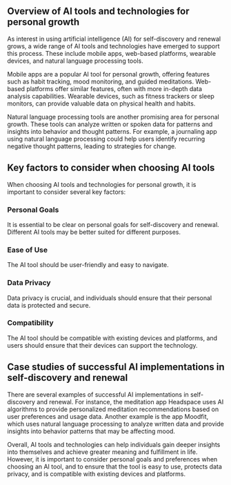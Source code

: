 

Overview of AI tools and technologies for personal growth
---------------------------------------------------------

As interest in using artificial intelligence (AI) for self-discovery and renewal grows, a wide range of AI tools and technologies have emerged to support this process. These include mobile apps, web-based platforms, wearable devices, and natural language processing tools.

Mobile apps are a popular AI tool for personal growth, offering features such as habit tracking, mood monitoring, and guided meditations. Web-based platforms offer similar features, often with more in-depth data analysis capabilities. Wearable devices, such as fitness trackers or sleep monitors, can provide valuable data on physical health and habits.

Natural language processing tools are another promising area for personal growth. These tools can analyze written or spoken data for patterns and insights into behavior and thought patterns. For example, a journaling app using natural language processing could help users identify recurring negative thought patterns, leading to strategies for change.

Key factors to consider when choosing AI tools
----------------------------------------------

When choosing AI tools and technologies for personal growth, it is important to consider several key factors:

### Personal Goals

It is essential to be clear on personal goals for self-discovery and renewal. Different AI tools may be better suited for different purposes.

### Ease of Use

The AI tool should be user-friendly and easy to navigate.

### Data Privacy

Data privacy is crucial, and individuals should ensure that their personal data is protected and secure.

### Compatibility

The AI tool should be compatible with existing devices and platforms, and users should ensure that their devices can support the technology.

Case studies of successful AI implementations in self-discovery and renewal
---------------------------------------------------------------------------

There are several examples of successful AI implementations in self-discovery and renewal. For instance, the meditation app Headspace uses AI algorithms to provide personalized meditation recommendations based on user preferences and usage data. Another example is the app Moodfit, which uses natural language processing to analyze written data and provide insights into behavior patterns that may be affecting mood.

Overall, AI tools and technologies can help individuals gain deeper insights into themselves and achieve greater meaning and fulfillment in life. However, it is important to consider personal goals and preferences when choosing an AI tool, and to ensure that the tool is easy to use, protects data privacy, and is compatible with existing devices and platforms.
